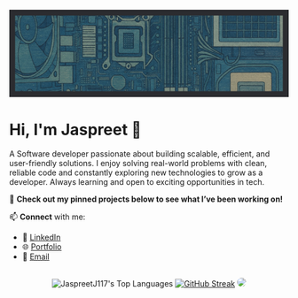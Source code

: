 ![banner](banner.png)



# Hi, I'm Jaspreet 👋  

A Software developer passionate about building scalable, efficient, and user-friendly solutions. I enjoy solving real-world problems with clean, reliable code and constantly exploring new technologies to grow as a developer. Always learning and open to exciting opportunities in tech.  

📌 **Check out my **pinned projects** below to see what I’ve been working on!**

📫 **Connect** with me:  
- 💼 [LinkedIn](https://www.linkedin.com/in/jaspreetj117/)  
- 🌐 [Portfolio](https://jjawanda.me)  
- 📧 [Email](JaspreetJawanda@proton.me)

##

<div align="center">

![JaspreetJ117's Top Languages](https://github-readme-stats.vercel.app/api/top-langs/?username=JaspreetJ117&theme=highcontrast&show_icons=true&hide_border=true&layout=compact) [![GitHub Streak](https://streak-stats.demolab.com?user=JaspreetJ117&theme=hacker)](https://git.io/streak-stats)
<img src="https://github-readme-activity-graph.vercel.app/graph?username=JaspreetJ117&theme=high-contrast&hide_border=false" style="border-radius: 15px;">
</div>

